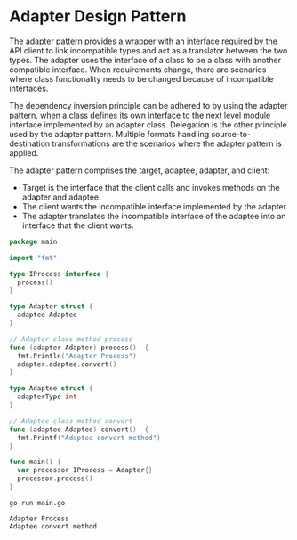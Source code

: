 # Adapter Design Pattern
The adapter pattern provides a wrapper with an interface required by the API client to link
incompatible types and act as a translator between the two types. The adapter uses the
interface of a class to be a class with another compatible interface. When requirements
change, there are scenarios where class functionality needs to be changed because of
incompatible interfaces.

The dependency inversion principle can be adhered to by using the adapter pattern, when a
class defines its own interface to the next level module interface implemented by an
adapter class. Delegation is the other principle used by the adapter pattern. Multiple
formats handling source-to-destination transformations are the scenarios where the adapter
pattern is applied.


The adapter pattern comprises the target, adaptee, adapter, and client:
* Target is the interface that the client calls and invokes methods on the adapter
  and adaptee.
* The client wants the incompatible interface implemented by the adapter.
* The adapter translates the incompatible interface of the adaptee into an interface
  that the client wants.
  

```go
package main

import "fmt"

type IProcess interface {
  process()
}

type Adapter struct {
  adaptee Adaptee
}

// Adaptor class method process
func (adapter Adapter) process()  {
  fmt.Println("Adapter Process")
  adapter.adaptee.convert()
}

type Adaptee struct {
  adapterType int
}

// Adaptee class method convert
func (adaptee Adaptee) convert()  {
  fmt.Printf("Adaptee convert method")
}

func main() {
  var processor IProcess = Adapter{}
  processor.process()
}
```

```
go run main.go

Adapter Process
Adaptee convert method
```